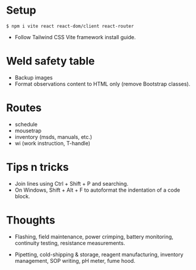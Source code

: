 # Setup
``` shell
$ npm i vite react react-dom/client react-router
```
- Follow Tailwind CSS Vite framework install guide.

# Weld safety table
- Backup images
- Format observations content to HTML only (remove Bootstrap classes).

# Routes
- schedule
- mousetrap
- inventory (msds, manuals, etc.)
- wi (work instruction, T-handle)


# Tips n tricks
- Join lines using Ctrl + Shift + P and searching.
- On Windows, Shift + Alt + F to autoformat the indentation of a code block.


# Thoughts

- Flashing, field maintenance, power crimping, battery monitoring, continuity testing, resistance measurements.

- Pipetting, cold-shipping & storage, reagent manufacturing, inventory management, SOP writing, pH meter, fume hood.
